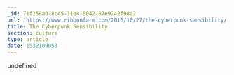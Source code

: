 ```yaml
---
_id: 71f258a0-8c45-11e8-8042-87e9242f98a2
url: 'https://www.ribbonfarm.com/2016/10/27/the-cyberpunk-sensibility/'
title: The Cyberpunk Sensibility
section: culture
type: article
date: 1532109053
---
```

undefined

